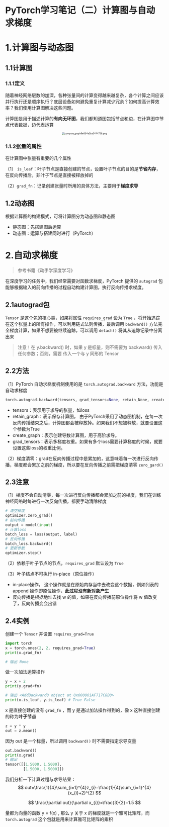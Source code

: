 # PyTorch学习笔记（二）计算图与自动求梯度


# 1.计算图与动态图

## 1.1计算图

### 1.1.1定义

随着神经网络层数的加深，各种张量间的计算变得越来越复杂，各个计算之间应该并行执行还是顺序执行？底层设备如何避免重复计算减少冗余？如何提高计算效率？我们使用计算图解决这些问题。

计算图是用于描述计算的**有向无环图**，我们都知道图包括节点和边，在计算图中节点代表数据，边代表运算

<div align=center>
<img src="https://s1.imagehub.cc/images/2021/10/20/compute_graph9e064e5ba5444736.png" alt="compute_graph9e064e5ba5444736.png" style="zoom: 50%;" />
</div>

### 1.1.2张量的属性

在计算图中张量有重要的几个属性

（1） `is_leaf`：叶子节点是直接创建的节点，设置叶子节点的目的是**节省内存**，在反向传播后，非叶子节点是直接被释放掉的

（2）`grad_fn`：记录创建张量时所用的具体方法，主要用于**梯度求导**

## 1.2动态图

根据计算图的构建模式，可将计算图分为动态图和静态图

- 静态图：先搭建图后运算
- 动态图：运算与搭建同时进行（PyTorch）

# 2.自动求梯度

> 参考书籍《动手学深度学习》

在深度学习的任务中，我们经常需要对函数求梯度，PyTorch 提供的 `autograd` 包能够根据输入的前向传播的过程自动构建计算图，执行反向传播求梯度。

## 2.1autograd包

`Tensor` 是这个包的核心类，如果将属性 `requires_grad` 设为 `True` ，将开始追踪在这个张量上的所有操作，可以利用链式法则传播，最后调用 `backward()` 方法完全梯度计算，如果不想要被继续追踪，可以调用 `detach()` 将其从追踪记录中分离出来

> 注意！在 y.backward() 时，如果 y 是标量，则不需要为 backward() 传入任何参数；否则，需要 传入⼀个与 y 同形的 Tensor 

## 2.2方法

（1）PyTorch 自动求梯度机制使用的是 `torch.autograd.backward` 方法，功能是自动求梯度

```python
torch.autograd.backward(tensors, grad_tensors=None, retain_None, create_graph=False)
```

- tensors：表示用于求导的张量，如loss
- retain_graph：表示保存计算图， 由于PyTorch采用了动态图机制，在每一次反向传播结束之后，计算图都会被释放掉。如果我们不想被释放，就要设置这个参数为True
- create_graph：表示创建导数计算图，用于高阶求导。
- grad_tensors：表示多梯度权重。如果有多个loss需要计算梯度的时候，就要设置这些loss的权重比例。

（2）梯度清零：grad在反向传播过程中是累加的，这意味着每一次进行反向传播，梯度都会累加之前的梯度，所以要在反向传播之前需把梯度清零 `zero_gard()`

## 2.3注意

（1）梯度不会自动清零，每一次进行反向传播都会累加之前的梯度，我们在训练神经网络时每进行一次反向传播，都要手动清除梯度

```python
# 清空梯度
optimizer.zero_grad()
# 前向传播
output = model(input)
# 计算loss
batch_loss = loss(output, label)
# 反向传播
batch_loss.backward()
# 更新参数
optimizer.step()
```

（2）依赖于叶子节点的节点，`requires_grad` 默认设为 `True` 

（3）叶子结点不可执行 in-place（原位操作）

- in-place操作， 这个操作就是在原始内存当中去改变这个数据，例如列表的 append 操作即原位操作，**此过程没有新对象产生**
- 反向传播是根据地址去找 w 的值，如果在反向传播前原位操作将 w 值改变了，反向传播变会出错

## 2.4实例

创建一个 `Tensor` 并设置 `requires_grad=True`

```python
import torch
x = torch.ones(2, 2, requires_grad=True)
print(x.grad_fn)

# 输出 None
```

做一次加法运算操作

```python
y = x + 2
print(y.grad<fn)

# 输出 <AddBackward0 object at 0x000001AF717C8B0>
print(x.is_leaf, y.is_leaf) # True False
```

x 是直接创建的没有 `grad_fn` ，而 y 是通过加法操作得到的，像 x 这种直接创建的称为**叶子节点**

```python
z = y * y
out = z.mean()
```

因为 out 是⼀个标量，所以调用 `backward()` 时不需要指定求导变量

```python
out.backward()
print(x.grad)
# 输出
tensor([[1.5000, 1.5000],
        [1.5000, 1.5000]])
```

我们分析一下计算过程与求导结果：
$$
out=\frac{1}{4}\sum_{i=1}^{4}z_{i}=\frac{1}{4}\sum_{i=1}^{4}(x_{i}+2)^{2}
$$

$$
\frac{\partial out}{\partial x_{i}}=\frac{3}{2}=1.5
$$

量都为向量的函数 y = f(x) , 那么 y 关于 x 的梯度就是一个雅可比矩阵，而`torch.autograd` 这个包就是用来计算雅可比矩阵的乘积
























































